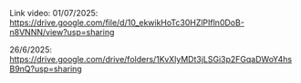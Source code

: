 Link video:
01/07/2025:
https://drive.google.com/file/d/10_ekwikHoTc30HZlPIfln0DoB-n8VNNN/view?usp=sharing

26/6/2025:
https://drive.google.com/drive/folders/1KvXlyMDt3jLSGi3p2FGqaDWoY4hsB9nQ?usp=sharing
